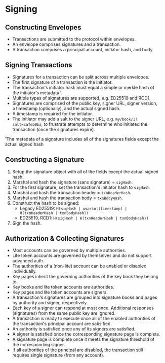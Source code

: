# Signing

## Constructing Envelopes

- Transactions are submitted to the protocol within envelopes.
- An envelope comprises signatures and a transaction.
- A transaction comprises a principal account, initiator hash, and body.

## Signing Transactions

- Signatures for a transaction can be split across multiple envelopes.
- The first signature of a transaction is the initiator.
- The transaction's initiator hash must equal a simple or merkle hash of the
  initiator's metadata¹.
- Multiple types of signatures are supported, e.g. ED25519 and RCD1.
- Signatures are comprised of the public key, signer URL, signer version, a
  timestamp (optionally), and the actual signed hash.
- A timestamp is required for the initiator.
- The initiator may add a salt to the signer URL, e.g.
  `my/book/1?salt=cafeb0ba`, to frustrate attempts to determine who initiated
  the transaction (once the signatures expire).

¹The metadata of a signature includes all of the signatures fields except the
actual signed hash

## Constructing a Signature

1. Setup the signature object with all of the fields except the actual signed
   hash.
2. Marshal and hash the signature (sans signature) = `sigHash`.
3. For the first signature, set the transaction's initiator hash to `sigHash`.
4. Marshal and hash the transaction header = `txnHeaderHash`.
5. Marshal and hash the transaction body = `txnBodyHash`.
6. Construct the hash to be signed:
   - Legacy ED25519: `H(sigHash | uvarint(timestamp) | H(txnHeaderHash | txnBodyHash))`
   - ED25519, RCD1: `H(sigHash | H(txnHeaderHash | txnBodyHash))`
7. Sign the hash.

## Authorization & Collecting Signatures

- Most accounts can be governed by multiple authorities.
- Lite token accounts are governed by themselves and do not support advanced
  auth.
- The authorities of a (non-lite) account can be enabled or disabled
  individually.
- Key pages inherit the governing authorities of the key book they belong to.
- Key books and lite token accounts are authorities.
- Key pages and lite token accounts are signers.
- A transaction's signatures are grouped into signature books and pages by
  authority and signer, respectively.
- Each key of a signer can respond at most once. Additional responses
  (signatures) from the same public key are ignored.
- A transaction is ready to execute once all of the enabled authorities of the
  transaction's principal account are satisified.
- An authority is satisfied once any of its signers are satisfied.
- A signer is satisfied once the corresponding signature page is complete.
- A signature page is complete once it meets the signature threshold of the
  corresponding signer.
- If all authorities of the principal are disabled, the transaction still
  requires single signature (from any account).